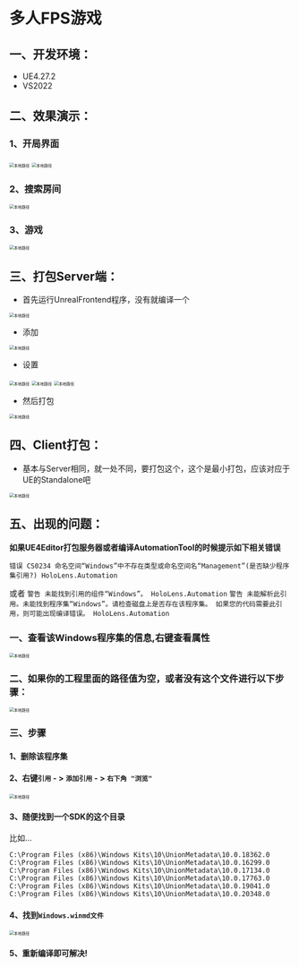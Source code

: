 # 多人FPS游戏



## 一、开发环境：
- UE4.27.2
- VS2022

## 二、效果演示：

### 1、开局界面

<img src="docs/演示/Snipaste_2024-05-01_00-52-11.png" alt="本地路径" style="zoom:50%;" />

<img src="docs/演示/Snipaste_2024-05-01_00-53-00.png" alt="本地路径" style="zoom:50%;" />

### 2、搜索房间

<img src="docs/演示/Snipaste_2024-05-01_00-53-23.png" alt="本地路径" style="zoom:50%;" />

### 3、游戏

<img src="docs/演示/Snipaste_2024-05-01_00-54-42.png" alt="本地路径" style="zoom:50%;" />

## 三、打包Server端：

* 首先运行UnrealFrontend程序，没有就编译一个

<img src="docs/打包/UnrealFrontend.png" alt="本地路径" style="zoom: 50%;" />

* 添加

<img src="docs/打包/QQ截图20240501001845.png" alt="本地路径" style="zoom:50%;" />

* 设置

<img src="docs/打包/Server打包.png" alt="本地路径" style="zoom:50%;" />

<img src="docs/打包/QQ截图20240501002214.png" alt="本地路径" style="zoom:50%;" />

<img src="docs/打包/QQ截图20240501002330.png" alt="本地路径" style="zoom:50%;" />

* 然后打包

<img src="docs/打包/QQ截图20240501002522.png" alt="本地路径" style="zoom:50%;" />



## 四、Client打包：

* 基本与Server相同，就一处不同，要打包这个，这个是最小打包，应该对应于UE的Standalone吧

<img src="docs/打包/QQ截图20240501002453.png" alt="本地路径" style="zoom:50%;" />



## 五、出现的问题：

**如果UE4Editor打包服务器或者编译AutomationTool的时候提示如下相关错误**

` 错误 CS0234 命名空间“Windows”中不存在类型或命名空间名“Management”(是否缺少程序集引用?) HoloLens.Automation `

或者
`警告 未能找到引用的组件“Windows”。 HoloLens.Automation`
`警告 未能解析此引用。未能找到程序集“Windows”。请检查磁盘上是否存在该程序集。 如果您的代码需要此引用，则可能出现编译错误。 HoloLens.Automation`

### 一、查看该Windows程序集的信息,右键查看属性

<img src="docs/打包/QQ截图20240501003744.png" alt="本地路径" style="zoom:50%;" />

### 二、如果你的工程里面的路径值为空，或者没有这个文件进行以下步骤：

<img src="docs/打包/QQ截图20240501004138.png" alt="本地路径" style="zoom:50%;" />

### 三、步骤

#### 1、删除该程序集

#### 2、右键`引用` - > `添加引用` - > `右下角 "浏览"`

<img src="docs/打包/引用.png" alt="本地路径" style="zoom:50%;" />

#### 3、随便找到一个SDK的这个目录

比如…

```shell
C:\Program Files (x86)\Windows Kits\10\UnionMetadata\10.0.18362.0
C:\Program Files (x86)\Windows Kits\10\UnionMetadata\10.0.16299.0
C:\Program Files (x86)\Windows Kits\10\UnionMetadata\10.0.17134.0
C:\Program Files (x86)\Windows Kits\10\UnionMetadata\10.0.17763.0
C:\Program Files (x86)\Windows Kits\10\UnionMetadata\10.0.19041.0
C:\Program Files (x86)\Windows Kits\10\UnionMetadata\10.0.20348.0
```

#### 4、找到`Windows.winmd文件`

<img src="docs/打包/QQ截图20240501004722.png" alt="本地路径" style="zoom:50%;" />

#### 5、重新编译即可解决!
